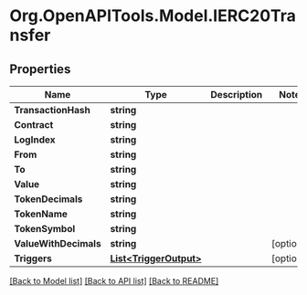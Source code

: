 # Org.OpenAPITools.Model.IERC20Transfer

## Properties

Name | Type | Description | Notes
------------ | ------------- | ------------- | -------------
**TransactionHash** | **string** |  | 
**Contract** | **string** |  | 
**LogIndex** | **string** |  | 
**From** | **string** |  | 
**To** | **string** |  | 
**Value** | **string** |  | 
**TokenDecimals** | **string** |  | 
**TokenName** | **string** |  | 
**TokenSymbol** | **string** |  | 
**ValueWithDecimals** | **string** |  | [optional] 
**Triggers** | [**List&lt;TriggerOutput&gt;**](TriggerOutput.md) |  | [optional] 

[[Back to Model list]](../README.md#documentation-for-models) [[Back to API list]](../README.md#documentation-for-api-endpoints) [[Back to README]](../README.md)

